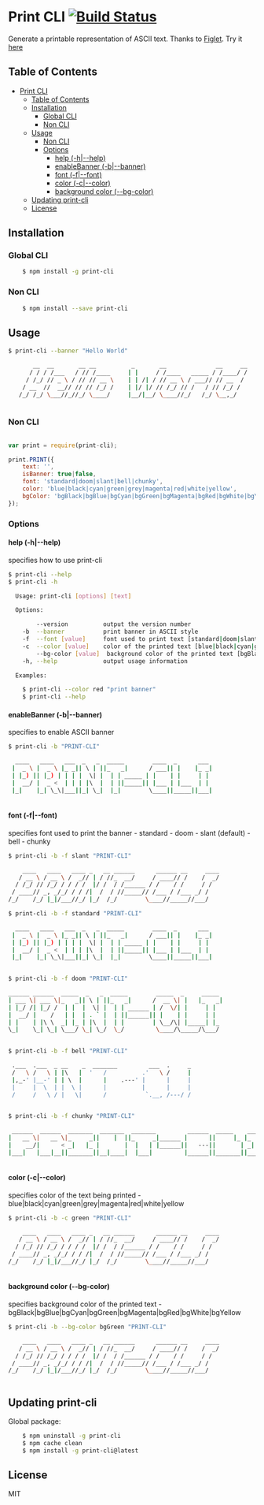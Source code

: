 <!-- TOC withLinks=false -->
<a id="markdown-print-cli" name="print-cli"></a>
# Print CLI [![Build Status](https://travis-ci.org/sridharmallela/print-cli.svg?branch=master)](https://travis-ci.org/sridharmallela/print-cli)
<!-- /TOC -->

Generate a printable representation of ASCII text. Thanks to [Figlet](https://www.npmjs.com/package/figlet). Try it [here](http://patorjk.com/software/taag/#p=display&f=Graffiti&t=Type%20Something%20)


<a id="markdown-table-of-contents" name="table-of-contents"></a>
## Table of Contents
<!-- TOC -->

- [Print CLI](#print-cli)
    - [Table of Contents](#table-of-contents)
    - [Installation](#installation)
        - [Global CLI](#global-cli)
        - [Non CLI](#non-cli)
    - [Usage](#usage)
        - [Non CLI](#non-cli-1)
        - [Options](#options)
            - [help (-h|--help)](#help--h--help)
            - [enableBanner (-b|--banner)](#enablebanner--b--banner)
            - [font (-f|--font)](#font--f--font)
            - [color (-c|--color)](#color--c--color)
            - [background color (--bg-color)](#background-color---bg-color)
    - [Updating print-cli](#updating-print-cli)
    - [License](#license)

<!-- /TOC -->


<a id="markdown-installation" name="installation"></a>
## Installation

<a id="markdown-global-cli" name="global-cli"></a>
### Global CLI

```bash
    $ npm install -g print-cli
```


<a id="markdown-non-cli" name="non-cli"></a>
### Non CLI

```bash
    $ npm install --save print-cli
```


<a id="markdown-usage" name="usage"></a>
## Usage

```bash 
$ print-cli --banner "Hello World"

       __  __       __ __          _       __              __     __
      / / / /___   / // /____     | |     / /____   _____ / /____/ /
     / /_/ // _ \ / // // __ \    | | /| / // __ \ / ___// // __  / 
    / __  //  __// // // /_/ /    | |/ |/ // /_/ // /   / // /_/ /  
   /_/ /_/ \___//_//_/ \____/     |__/|__/ \____//_/   /_/ \__,_/   
                                                                    
```


<a id="markdown-non-cli-1" name="non-cli-1"></a>
### Non CLI

```js

var print = require(print-cli);

print.PRINT({
    text: '',
    isBanner: true|false,
    font: 'standard|doom|slant|bell|chunky',
    color: 'blue|black|cyan|green|grey|magenta|red|white|yellow',
    bgColor: 'bgBlack|bgBlue|bgCyan|bgGreen|bgMagenta|bgRed|bgWhite|bgYellow'
});

```


<a id="markdown-options" name="options"></a>
### Options


<a id="markdown-help--h--help" name="help--h--help"></a>
#### help (-h|--help) 

specifies how to use print-cli

```bash 
$ print-cli --help
$ print-cli -h

  Usage: print-cli [options] [text]

  Options:

        --version          output the version number
    -b  --banner           print banner in ASCII style
    -f  --font [value]     font used to print text [standard|doom|slant|bell|chunky]
    -c  --color [value]    color of the printed text [blue|black|cyan|green|grey|magenta|red|white|yellow]
        --bg-color [value]  background color of the printed text [bgBlack|bgBlue|bgCyan|bgGreen|bgMagenta|bgRed|bgWhite|bgYellow]
    -h, --help             output usage information

  Examples:

    $ print-cli --color red "print banner"
    $ print-cli --help                                                                  

```


<a id="markdown-enablebanner--b--banner" name="enablebanner--b--banner"></a>
#### enableBanner (-b|--banner) 

specifies to enable ASCII banner

```bash 
$ print-cli -b "PRINT-CLI"

  ____   ____   ___  _   _  _____        ____  _      ___ 
 |  _ \ |  _ \ |_ _|| \ | ||_   _|      / ___|| |    |_ _|
 | |_) || |_) | | | |  \| |  | | _____ | |    | |     | | 
 |  __/ |  _ <  | | | |\  |  | ||_____|| |___ | |___  | | 
 |_|    |_| \_\|___||_| \_|  |_|        \____||_____||___|
                                                          
```


<a id="markdown-font--f--font" name="font--f--font"></a>
#### font (-f|--font) 

specifies font used to print the banner
    - standard 
    - doom 
    - slant (default)
    - bell 
    - chunky

```bash 
$ print-cli -b -f slant "PRINT-CLI"

    ____   ____   ____ _   __ ______      ______ __     ____
   / __ \ / __ \ /  _// | / //_  __/     / ____// /    /  _/
  / /_/ // /_/ / / / /  |/ /  / /______ / /    / /     / /  
 / ____// _, _/_/ / / /|  /  / //_____// /___ / /___ _/ /   
/_/    /_/ |_|/___//_/ |_/  /_/        \____//_____//___/   

```
```bash 
$ print-cli -b -f standard "PRINT-CLI"

  ____   ____   ___  _   _  _____        ____  _      ___ 
 |  _ \ |  _ \ |_ _|| \ | ||_   _|      / ___|| |    |_ _|
 | |_) || |_) | | | |  \| |  | | _____ | |    | |     | | 
 |  __/ |  _ <  | | | |\  |  | ||_____|| |___ | |___  | | 
 |_|    |_| \_\|___||_| \_|  |_|        \____||_____||___|
                                                          
```
```bash 
$ print-cli -b -f doom "PRINT-CLI"

______ ______  _____  _   _  _____        _____  _     _____ 
| ___ \| ___ \|_   _|| \ | ||_   _|      /  __ \| |   |_   _|
| |_/ /| |_/ /  | |  |  \| |  | | ______ | /  \/| |     | |  
|  __/ |    /   | |  | . ` |  | ||______|| |    | |     | |  
| |    | |\ \  _| |_ | |\  |  | |        | \__/\| |_____| |_ 
\_|    \_| \_| \___/ \_| \_/  \_/         \____/\_____/\___/ 
                                                             
```
```bash                                                              
$ print-cli -b -f bell "PRINT-CLI"

 .___  .___  _ __    _  _______         ___  .     _
 /   \ /   \ | |\   |  '   /          .'   \ /     |
 |,_-' |__-' | | \  |      |    .---' |      |     |
 |     |  \  | |  \ |      |          |      |     |
 /     /   \ / |   \|      /           `.__, /---/ /
                                                    
```
```bash 
$ print-cli -b -f chunky "PRINT-CLI"

 ______  ______  _______  _______  _______         ______  _____    _______ 
|   __ \|   __ \|_     _||    |  ||_     _|______ |      ||     |_ |_     _|
|    __/|      < _|   |_ |       |  |   | |______||   ---||       | _|   |_ 
|___|   |___|__||_______||__|____|  |___|         |______||_______||_______|
                                                                            
```


<a id="markdown-color--c--color" name="color--c--color"></a>
#### color (-c|--color) 

specifies color of the text being printed
    - blue|black|cyan|green|grey|magenta|red|white|yellow

```bash
$ print-cli -b -c green "PRINT-CLI"

    ____   ____   ____ _   __ ______      ______ __     ____
   / __ \ / __ \ /  _// | / //_  __/     / ____// /    /  _/
  / /_/ // /_/ / / / /  |/ /  / /______ / /    / /     / /  
 / ____// _, _/_/ / / /|  /  / //_____// /___ / /___ _/ /   
/_/    /_/ |_|/___//_/ |_/  /_/        \____//_____//___/   
                                                            
```


<a id="markdown-background-color---bg-color" name="background-color---bg-color"></a>
#### background color (--bg-color) 

specifies background color of the printed text
    - bgBlack|bgBlue|bgCyan|bgGreen|bgMagenta|bgRed|bgWhite|bgYellow

```bash
$ print-cli -b --bg-color bgGreen "PRINT-CLI"

    ____   ____   ____ _   __ ______      ______ __     ____
   / __ \ / __ \ /  _// | / //_  __/     / ____// /    /  _/
  / /_/ // /_/ / / / /  |/ /  / /______ / /    / /     / /  
 / ____// _, _/_/ / / /|  /  / //_____// /___ / /___ _/ /   
/_/    /_/ |_|/___//_/ |_/  /_/        \____//_____//___/   
                                                            
```


<a id="markdown-updating-print-cli" name="updating-print-cli"></a>
## Updating print-cli

Global package:
```bash
    $ npm uninstall -g print-cli
    $ npm cache clean
    $ npm install -g print-cli@latest
```


<a id="markdown-license" name="license"></a>
## License

MIT
